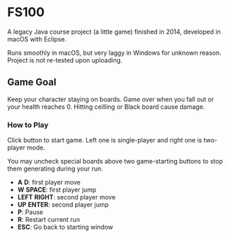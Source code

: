 # FS100

A legacy Java course project (a little game) finished in 2014, developed in macOS with Eclipse.

Runs smoothly in macOS, but very laggy in Windows for unknown reason. Project is not re-tested upon uploading.

## Game Goal

Keep your character staying on boards. Game over when you fall out or your health reaches 0. Hitting ceilling or Black board cause damage.

### How to Play

Click button to start game. Left one is single-player and right one is two-player mode.

You may uncheck special boards above two game-starting buttons to stop them generating during your run.

- **A** **D**: first player move
- **W** **SPACE**: first player jump
- **LEFT** **RIGHT**: second player move
- **UP** **ENTER**: second player jump
- **P**: Pause
- **R**: Restart current run
- **ESC**: Go back to starting window